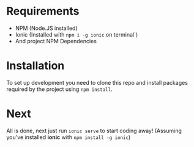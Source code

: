 # Requirements
- NPM (Node.JS installed)
- Ionic (Installed with `npm i -g ionic` on terminal`)
- And project NPM Dependencies

# Installation
To set up development you need to clone this repo and install packages required by the project using `npm install`.

# Next
All is done, next just run `ionic serve` to start coding away! (Assuming you've installed **ionic** with `npm install -g ionic`)
